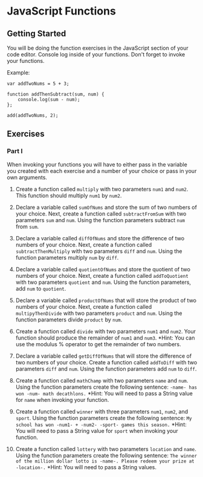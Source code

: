 # JavaScript Functions

## Getting Started

You will be doing the function exercises in the JavaScript section of your code editor. Console log inside of your functions. Don't forget to invoke your functions.

Example:

```
var addTwoNums = 5 + 3;

function addThenSubtract(sum, num) {
    console.log(sum - num);
};

add(addTwoNums, 2);
```

## Exercises

### Part I

When invoking your functions you will have to either pass in the variable you created with each exercise and a number of your choice or pass in your own arguments.

1.  Create a function called `multiply` with two parameters `num1` and `num2`. This function should multiply `num1` by `num2`.

2.  Declare a variable called `sumOfNums` and store the sum of two numbers of your choice. Next, create a function called `subtractFromSum` with two parameters `sum` and `num`. Using the function parameters subtract `num` from `sum`.

3.  Declare a variable called `diffOfNums` and store the difference of two numbers of your choice. Next, create a function called `subtractThenMultiply` with two parameters `diff` and `num`. Using the function parameters multiply `num` by `diff`.

4.  Declare a variable called `quotientOfNums` and store the quotient of two numbers of your choice. Next, create a function called `addToQuotient` with two parameters `quotient` and `num`. Using the function parameters, add `num` to `quotient`.

5.  Declare a variable called `productOfNums` that will store the product of two numbers of your choice. Next, create a function called `multipyThenDivide` with two parameters `product` and `num`. Using the function parameters divide `product` by `num`.

6.  Create a function called `divide` with two parameters `num1` and `num2`. Your function should produce the remainder of `num1` and `num3`. \*Hint: You can use the modulus % operator to get the remainder of two numbers.

7.  Declare a variable called `getDiffOfNums` that will store the difference of two numbers of your choice. Create a function called `addToDiff` with two parameters `diff` and `num`. Using the function parameters add `num` to `diff`.

8.  Create a function called `mathChamp` with two parameters `name` and `num`. Using the function parameters create the following sentence: `-name- has won -num- math decathlons.` \*Hint: You will need to pass a String value for `name` when invoking your function.

9.  Create a function called `winner` with three parameters `num1`, `num2`, and `sport`. Using the function parameters create the following sentence: `My school has won -num1- + -num2- -sport- games this season.` \*Hint: You will need to pass a String value for `sport` when invoking your function.

10. Create a function called `lottery` with two parameters `location` and `name`. Using the function parameters create the following sentence: `The winner of the million dollar lotto is -name-. Please redeem your prize at -location-.` \*Hint: You will need to pass a String values.
